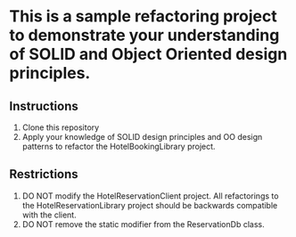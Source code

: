 # This is a sample refactoring project to demonstrate your understanding of SOLID and Object Oriented design principles.

## Instructions
1. Clone this repository
2. Apply your knowledge of SOLID design principles and OO design patterns to refactor the HotelBookingLibrary project.

## Restrictions
1. DO NOT modify the HotelReservationClient project.  All refactorings to the HotelReservationLibrary project should be backwards compatible with the client.
2. DO NOT remove the static modifier from the ReservationDb class.  
